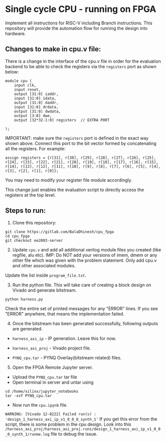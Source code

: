 # Single cycle CPU - running on FPGA
Implement all instructions for RISC-V including Branch instructions. This repository will provide the automation flow for running the design into hardware.

## Changes to make in cpu.v file:
There is a change in the interface of the cpu.v file in order for the evaluation backend to be able to check the registers via the ```registers``` port as shown below:

```
module cpu (
    input clk, 
    input reset,
    output [31:0] iaddr,
    input [31:0] idata,
    output [31:0] daddr,
    input [31:0] drdata,
    output [31:0] dwdata,
    output [3:0] dwe,
    output [32*32-1:0] registers  // EXTRA PORT

);
```

IMPORTANT: make sure the ```registers``` port is defined in the exact way shown above. Connect this port to the bit vector formed by concatenating all the registers. For example:

```assign registers = {r[31], r[30], r[29], r[28], r[27], r[26], r[25], r[24], r[23], r[22], r[21], r[20], r[19], r[18], r[17], r[16], r[15], r[14], r[13], r[12], r[11], r[10], r[9], r[8], r[7], r[6], r[5], r[4], r[3], r[2], r[1], r[0]};```

You may need to modify your register file module accordingly.

This change just enables the evaluation script to directly access the registers at the top level.


## Steps to run:
1. Clone this repository:
```
git clone https://gitlab.com/BalaDhinesh/cpu_fpga
cd cpu_fpga
git checkout ee2003-server
```

2. Update ```cpu.v``` and add all additional verilog module files you created (like regfile, alu etc). IMP: Do NOT add your versions of imem, dmem or any other file which was given with the problem statement. Only add cpu.v and other associated modules.

Update the list inside ```program_file.txt```.

3. Run the python file. This will take care of creating a block design on Vivado and generate bitstream.
```
python harness.py
```
Check the entire set of printed messages for any "ERROR" lines. If you see "ERROR" anywhere, that means the implementation failed.

4. Once the bitstream has been generated successfully, following outputs are generated.

- ```harness_axi_ip```   - IP generation. Leave this for now.

- ```harness_axi_proj``` - Vivado project file. 

- ```PYNQ_cpu.tar```       - PYNQ Overlay(bitstream related) files.

5. Open the FPGA Remote Jupyter server. 
- Upload the ```PYNQ_cpu.tar``` tar file 
- Open terminal in server and untar using 
```
cd /home/xilinx/jupyter_notebooks
tar -xvf PYNQ_cpu.tar
```
- Now run the ```cpu.ipynb``` file.

```WARNING: [Vivado 12-8222] Failed run(s) : 'design_1_harness_axi_ip_v1_0_0_0_synth_1'```
If you get this error from the script, there is some problem in the cpu design. Look into this ```/harness_axi_proj/harness_axi_proj.runs/design_1_harness_axi_ip_v1_0_0_0_synth_1/runme.log``` file to debug the issue.
